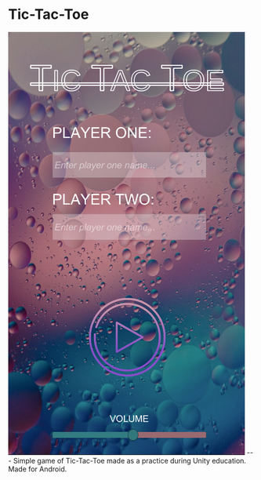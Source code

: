 # Tic-Tac-Toe
<img src="https://raw.githubusercontent.com/bernardaspoljaric/bernardaspoljaric.github.io/master/images/Tic-Tac-Toe.PNG?raw=true"/>
---
Simple game of Tic-Tac-Toe made as a practice during Unity education. Made for Android.
